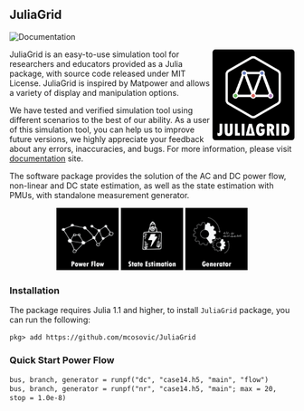 ## JuliaGrid

![Documentation](https://github.com/mcosovic/JuliaGrid/workflows/Documentation/badge.svg)

<a href="https://mcosovic.github.io/JuliaGrid/dev/"><img align="right" width="145" src="/docs/src/assets/logo2.png" /></a>

JuliaGrid is an easy-to-use simulation tool for researchers and educators provided as a Julia package, with source code released under MIT License. JuliaGrid is inspired by Matpower and allows a variety of display and manipulation options.

We have tested and verified simulation tool using different scenarios to the best of our ability. As a user of this simulation tool, you can help us to improve future versions, we highly appreciate your feedback about any errors, inaccuracies, and bugs. For more information, please visit [documentation](https://mcosovic.github.io/JuliaGrid/dev/) site.

The software package provides the solution of the AC and DC power flow, non-linear and DC state estimation, as well as the state estimation with PMUs, with standalone measurement generator.

<p align="middle"><a href="https://mcosovic.github.io/JuliaGrid/dev/man/flow/" itemprop="contentUrl" data-size="600x400"> <img src="/docs/src/assets/modulepf.png" width="110"></a> <a href="" itemprop="contentUrl" data-size="600x400"> <img src="/docs/src/assets/modulese.png" width="110"></a> <a href="https://mcosovic.github.io/JuliaGrid/dev/man/generator/" itemprop="contentUrl" data-size="600x400"> <img src="/docs/src/assets/modulemg.png" width="110"></a></p>

<!-- MATGRID includes, inter alia, the weighted least-squares and least absolute values state estimation, optimal PMU placement, and bad data processing.   -->

### Installation
The package requires Julia 1.1 and higher, to install `JuliaGrid` package, you can run the following:
```
pkg> add https://github.com/mcosovic/JuliaGrid
```

###  Quick Start Power Flow
```
bus, branch, generator = runpf("dc", "case14.h5, "main", "flow")
bus, branch, generator = runpf("nr", "case14.h5, "main"; max = 20, stop = 1.0e-8)
```

<!-- ###  Fast Run State Estimation
```
runse('ieee118_186', 'nonlinear', 'estimate');
runse('ieee118_186', 'dc', 'estimate');
runse('ieee14_20', 'pmu', 'pmuOptimal', 'estimate');
```

###  Changelog
Major changes:
- 2019-04-21 the DC state estimation with observability analysis and bad data processing optimized for large-scale systems
- 2019-04-08 Added the DC observability analysis with identification of observable islands
- 2019-04-03 Added observability analysis (DC state estimation only , beta version, please treat the results with attention)
- 2019-03-28 Added Gauss-Seidel, decoupled Newton-Raphson and fast decoupled Newton-Raphson algorithm
- 2019-03-21 Added least absolute value (LAV) state estimation
- 2019-03-19 Added bad data processing -->
